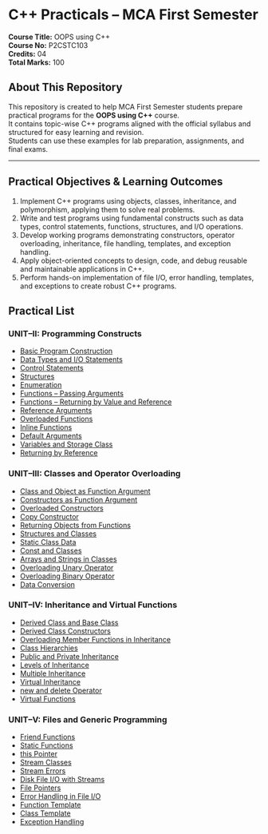 # C++ Practicals – MCA First Semester

**Course Title:** OOPS using C++  
**Course No:** P2CSTC103  
**Credits:** 04  
**Total Marks:** 100

## About This Repository

This repository is created to help MCA First Semester students prepare practical programs for the **OOPS using C++** course.  
It contains topic-wise C++ programs aligned with the official syllabus and structured for easy learning and revision.  
Students can use these examples for lab preparation, assignments, and final exams.

---

## Practical Objectives & Learning Outcomes

1. Implement C++ programs using objects, classes, inheritance, and polymorphism, applying them to solve real problems.
2. Write and test programs using fundamental constructs such as data types, control statements, functions, structures, and I/O operations.
3. Develop working programs demonstrating constructors, operator overloading, inheritance, file handling, templates, and exception handling.
4. Apply object-oriented concepts to design, code, and debug reusable and maintainable applications in C++.
5. Perform hands-on implementation of file I/O, error handling, templates, and exceptions to create robust C++ programs.

## Practical List

### UNIT–II: Programming Constructs

- [Basic Program Construction](unit2/01_basic_program_construction.cpp)
- [Data Types and I/O Statements](unit2/02_data_types_io.cpp)
- [Control Statements](unit2/03_control_statements.cpp)
- [Structures](unit2/04_structures.cpp)
- [Enumeration](unit2/05_enumeration.cpp)
- [Functions – Passing Arguments](unit2/06_functions_passing_arguments.cpp)
- [Functions – Returning by Value and Reference](unit2/07_functions_returning_value_reference.cpp)
- [Reference Arguments](unit2/08_reference_arguments.cpp)
- [Overloaded Functions](unit2/09_overloaded_functions.cpp)
- [Inline Functions](unit2/10_inline_functions.cpp)
- [Default Arguments](unit2/11_default_arguments.cpp)
- [Variables and Storage Class](unit2/12_variables_storage_class.cpp)
- [Returning by Reference](unit2/13_returning_by_reference.cpp)

### UNIT–III: Classes and Operator Overloading

- [Class and Object as Function Argument](unit3/01_class_object_as_function_argument.cpp)
- [Constructors as Function Argument](unit3/02_constructors_as_function_argument.cpp)
- [Overloaded Constructors](unit3/03_overloaded_constructors.cpp)
- [Copy Constructor](unit3/04_copy_constructor.cpp)
- [Returning Objects from Functions](unit3/05_returning_objects_from_functions.cpp)
- [Structures and Classes](unit3/06_structures_and_classes.cpp)
- [Static Class Data](unit3/07_static_class_data.cpp)
- [Const and Classes](unit3/08_const_and_classes.cpp)
- [Arrays and Strings in Classes](unit3/09_arrays_and_strings_in_classes.cpp)
- [Overloading Unary Operator](unit3/10_overloading_unary_operator.cpp)
- [Overloading Binary Operator](unit3/11_overloading_binary_operator.cpp)
- [Data Conversion](unit3/12_data_conversion.cpp)

### UNIT–IV: Inheritance and Virtual Functions

- [Derived Class and Base Class](unit4/01_derived_class_and_base_class.cpp)
- [Derived Class Constructors](unit4/02_derived_class_constructors.cpp)
- [Overloading Member Functions in Inheritance](unit4/03_overloading_member_functions_in_inheritance.cpp)
- [Class Hierarchies](unit4/04_class_hierarchies.cpp)
- [Public and Private Inheritance](unit4/05_public_and_private_inheritance.cpp)
- [Levels of Inheritance](unit4/06_levels_of_inheritance.cpp)
- [Multiple Inheritance](unit4/07_multiple_inheritance.cpp)
- [Virtual Inheritance](unit4/08_virtual_inheritance.cpp)
- [new and delete Operator](unit4/09_new_and_delete_operator.cpp)
- [Virtual Functions](unit4/10_virtual_functions.cpp)

### UNIT–V: Files and Generic Programming

- [Friend Functions](unit5/01_friend_functions.cpp)
- [Static Functions](unit5/02_static_functions.cpp)
- [this Pointer](unit5/03_this_pointer.cpp)
- [Stream Classes](unit5/04_stream_classes.cpp)
- [Stream Errors](unit5/05_stream_errors.cpp)
- [Disk File I/O with Streams](unit5/06_disk_file_io_with_streams.cpp)
- [File Pointers](unit5/07_file_pointers.cpp)
- [Error Handling in File I/O](unit5/08_error_handling_in_file_io.cpp)
- [Function Template](unit5/09_function_template.cpp)
- [Class Template](unit5/10_class_template.cpp)
- [Exception Handling](unit5/11_exception_handling.cpp)
